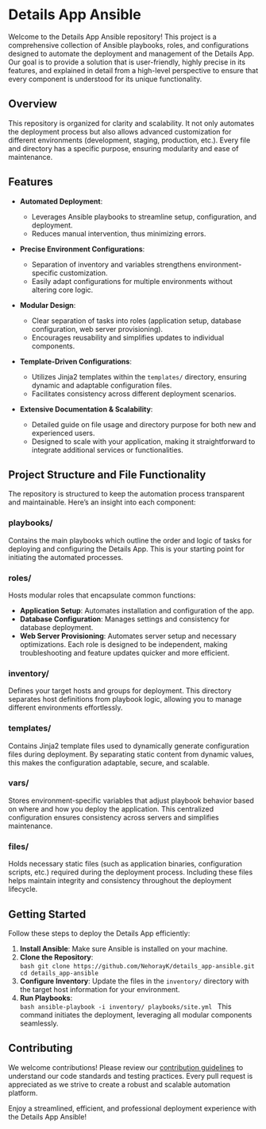 # Details App Ansible

Welcome to the Details App Ansible repository! This project is a comprehensive collection of Ansible playbooks, roles, and configurations designed to automate the deployment and management of the Details App. Our goal is to provide a solution that is user-friendly, highly precise in its features, and explained in detail from a high-level perspective to ensure that every component is understood for its unique functionality.

## Overview

This repository is organized for clarity and scalability. It not only automates the deployment process but also allows advanced customization for different environments (development, staging, production, etc.). Every file and directory has a specific purpose, ensuring modularity and ease of maintenance.

## Features

- **Automated Deployment**: 
    - Leverages Ansible playbooks to streamline setup, configuration, and deployment.
    - Reduces manual intervention, thus minimizing errors.
    
- **Precise Environment Configurations**: 
    - Separation of inventory and variables strengthens environment-specific customization.
    - Easily adapt configurations for multiple environments without altering core logic.

- **Modular Design**: 
    - Clear separation of tasks into roles (application setup, database configuration, web server provisioning).
    - Encourages reusability and simplifies updates to individual components.

- **Template-Driven Configurations**: 
    - Utilizes Jinja2 templates within the `templates/` directory, ensuring dynamic and adaptable configuration files.
    - Facilitates consistency across different deployment scenarios.

- **Extensive Documentation & Scalability**:
    - Detailed guide on file usage and directory purpose for both new and experienced users.
    - Designed to scale with your application, making it straightforward to integrate additional services or functionalities.

## Project Structure and File Functionality

The repository is structured to keep the automation process transparent and maintainable. Here’s an insight into each component:

### playbooks/
Contains the main playbooks which outline the order and logic of tasks for deploying and configuring the Details App. This is your starting point for initiating the automated processes.

### roles/
Hosts modular roles that encapsulate common functions:
- **Application Setup**: Automates installation and configuration of the app.
- **Database Configuration**: Manages settings and consistency for database deployment.
- **Web Server Provisioning**: Automates server setup and necessary optimizations.
Each role is designed to be independent, making troubleshooting and feature updates quicker and more efficient.

### inventory/
Defines your target hosts and groups for deployment. This directory separates host definitions from playbook logic, allowing you to manage different environments effortlessly.

### templates/
Contains Jinja2 template files used to dynamically generate configuration files during deployment. By separating static content from dynamic values, this makes the configuration adaptable, secure, and scalable.

### vars/
Stores environment-specific variables that adjust playbook behavior based on where and how you deploy the application. This centralized configuration ensures consistency across servers and simplifies maintenance.

### files/
Holds necessary static files (such as application binaries, configuration scripts, etc.) required during the deployment process. Including these files helps maintain integrity and consistency throughout the deployment lifecycle.

## Getting Started

Follow these steps to deploy the Details App efficiently:

1. **Install Ansible**: Make sure Ansible is installed on your machine.
2. **Clone the Repository**:  
        ```bash
git clone https://github.com/NehorayK/details_app-ansible.git
cd details_app-ansible
        ```
3. **Configure Inventory**: Update the files in the `inventory/` directory with the target host information for your environment.
4. **Run Playbooks**:  
        ```bash
        ansible-playbook -i inventory/ playbooks/site.yml
        ```
     This command initiates the deployment, leveraging all modular components seamlessly.

## Contributing

We welcome contributions! Please review our [contribution guidelines](CONTRIBUTING.md) to understand our code standards and testing practices. Every pull request is appreciated as we strive to create a robust and scalable automation platform.

Enjoy a streamlined, efficient, and professional deployment experience with the Details App Ansible!
